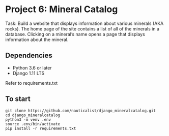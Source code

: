 # Project 6: Mineral Catalog

Task: Build a website that displays information about various minerals (AKA rocks). The home page of the site contains a list of all of the minerals in a database. Clicking on a mineral’s name opens a page that displays information about the mineral.

## Dependencies

* Python 3.6 or later
* Django 1.11 LTS

Refer to requirements.txt

## To start

```
git clone https://github.com/nauticalist/django_mineralcatalog.git
cd django_mineralcatalog
python3 -m venv .env
source .env/bin/activate
pip install -r requirements.txt
```
